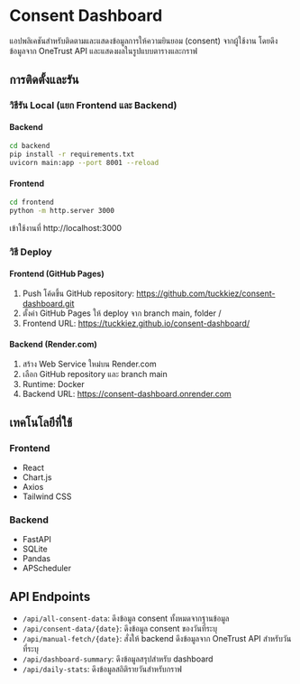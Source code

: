 # Consent Dashboard

แอปพลิเคชันสำหรับติดตามและแสดงข้อมูลการให้ความยินยอม (consent) จากผู้ใช้งาน โดยดึงข้อมูลจาก OneTrust API และแสดงผลในรูปแบบตารางและกราฟ

## การติดตั้งและรัน

### วิธีรัน Local (แยก Frontend และ Backend)

#### Backend
```bash
cd backend
pip install -r requirements.txt
uvicorn main:app --port 8001 --reload
```

#### Frontend
```bash
cd frontend
python -m http.server 3000
```

เข้าใช้งานที่ http://localhost:3000

### วิธี Deploy

#### Frontend (GitHub Pages)
1. Push โค้ดขึ้น GitHub repository: https://github.com/tuckkiez/consent-dashboard.git
2. ตั้งค่า GitHub Pages ให้ deploy จาก branch main, folder /
3. Frontend URL: https://tuckkiez.github.io/consent-dashboard/

#### Backend (Render.com)
1. สร้าง Web Service ใหม่บน Render.com
2. เลือก GitHub repository และ branch main
3. Runtime: Docker
4. Backend URL: https://consent-dashboard.onrender.com

## เทคโนโลยีที่ใช้

### Frontend
- React
- Chart.js
- Axios
- Tailwind CSS

### Backend
- FastAPI
- SQLite
- Pandas
- APScheduler

## API Endpoints

- `/api/all-consent-data`: ดึงข้อมูล consent ทั้งหมดจากฐานข้อมูล
- `/api/consent-data/{date}`: ดึงข้อมูล consent ของวันที่ระบุ
- `/api/manual-fetch/{date}`: สั่งให้ backend ดึงข้อมูลจาก OneTrust API สำหรับวันที่ระบุ
- `/api/dashboard-summary`: ดึงข้อมูลสรุปสำหรับ dashboard
- `/api/daily-stats`: ดึงข้อมูลสถิติรายวันสำหรับกราฟ

